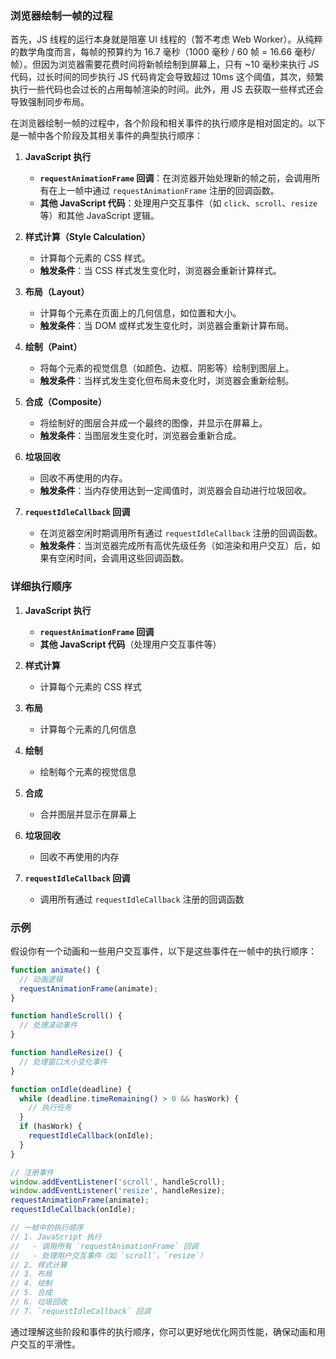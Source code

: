
### 浏览器绘制一帧的过程

首先，JS 线程的运行本身就是阻塞 UI 线程的（暂不考虑 Web Worker）。从纯粹的数学角度而言，每帧的预算约为 16.7 毫秒（1000 毫秒 / 60 帧 = 16.66 毫秒/帧）。但因为浏览器需要花费时间将新帧绘制到屏幕上，只有 ~10 毫秒来执行 JS 代码，过长时间的同步执行 JS 代码肯定会导致超过 10ms 这个阈值，其次，频繁执行一些代码也会过长的占用每帧渲染的时间。此外，用 JS 去获取一些样式还会导致强制同步布局。

在浏览器绘制一帧的过程中，各个阶段和相关事件的执行顺序是相对固定的。以下是一帧中各个阶段及其相关事件的典型执行顺序：

1. **JavaScript 执行**
   * **`requestAnimationFrame` 回调**：在浏览器开始处理新的帧之前，会调用所有在上一帧中通过 `requestAnimationFrame` 注册的回调函数。
   * **其他 JavaScript 代码**：处理用户交互事件（如 `click`、`scroll`、`resize` 等）和其他 JavaScript 逻辑。

2. **样式计算（Style Calculation）**
   * 计算每个元素的 CSS 样式。
   * **触发条件**：当 CSS 样式发生变化时，浏览器会重新计算样式。

3. **布局（Layout）**
   * 计算每个元素在页面上的几何信息，如位置和大小。
   * **触发条件**：当 DOM 或样式发生变化时，浏览器会重新计算布局。

4. **绘制（Paint）**
   * 将每个元素的视觉信息（如颜色、边框、阴影等）绘制到图层上。
   * **触发条件**：当样式发生变化但布局未变化时，浏览器会重新绘制。

5. **合成（Composite）**
   * 将绘制好的图层合并成一个最终的图像，并显示在屏幕上。
   * **触发条件**：当图层发生变化时，浏览器会重新合成。

6. **垃圾回收**
   * 回收不再使用的内存。
   * **触发条件**：当内存使用达到一定阈值时，浏览器会自动进行垃圾回收。

7. **`requestIdleCallback` 回调**
   * 在浏览器空闲时期调用所有通过 `requestIdleCallback` 注册的回调函数。
   * **触发条件**：当浏览器完成所有高优先级任务（如渲染和用户交互）后，如果有空闲时间，会调用这些回调函数。

### 详细执行顺序

1. **JavaScript 执行**
   * **`requestAnimationFrame` 回调**
   * **其他 JavaScript 代码**（处理用户交互事件等）

2. **样式计算**
   * 计算每个元素的 CSS 样式

3. **布局**
   * 计算每个元素的几何信息

4. **绘制**
   * 绘制每个元素的视觉信息

5. **合成**
   * 合并图层并显示在屏幕上

6. **垃圾回收**
   * 回收不再使用的内存

7. **`requestIdleCallback` 回调**
   * 调用所有通过 `requestIdleCallback` 注册的回调函数

### 示例

假设你有一个动画和一些用户交互事件，以下是这些事件在一帧中的执行顺序：

```javascript
function animate() {
  // 动画逻辑
  requestAnimationFrame(animate);
}

function handleScroll() {
  // 处理滚动事件
}

function handleResize() {
  // 处理窗口大小变化事件
}

function onIdle(deadline) {
  while (deadline.timeRemaining() > 0 && hasWork) {
    // 执行任务
  }
  if (hasWork) {
    requestIdleCallback(onIdle);
  }
}

// 注册事件
window.addEventListener('scroll', handleScroll);
window.addEventListener('resize', handleResize);
requestAnimationFrame(animate);
requestIdleCallback(onIdle);

// 一帧中的执行顺序
// 1. JavaScript 执行
//   - 调用所有 `requestAnimationFrame` 回调
//   - 处理用户交互事件（如 `scroll`、`resize`）
// 2. 样式计算
// 3. 布局
// 4. 绘制
// 5. 合成
// 6. 垃圾回收
// 7. `requestIdleCallback` 回调
```

通过理解这些阶段和事件的执行顺序，你可以更好地优化网页性能，确保动画和用户交互的平滑性。
